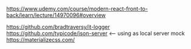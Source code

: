 https://www.udemy.com/course/modern-react-front-to-back/learn/lecture/14970096#overview

https://github.com/bradtraversy/it-logger  
https://github.com/typicode/json-server  <-- using as local server mock   
https://materializecss.com/  


